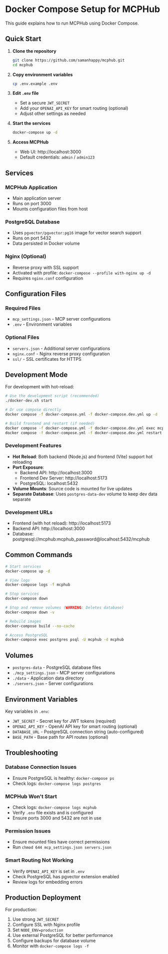 # Docker Compose Setup for MCPHub

This guide explains how to run MCPHub using Docker Compose.

## Quick Start

1. **Clone the repository**
   ```bash
   git clone https://github.com/samanhappy/mcphub.git
   cd mcphub
   ```

2. **Copy environment variables**
   ```bash
   cp .env.example .env
   ```

3. **Edit `.env` file**
   - Set a secure `JWT_SECRET`
   - Add your `OPENAI_API_KEY` for smart routing (optional)
   - Adjust other settings as needed

4. **Start the services**
   ```bash
   docker-compose up -d
   ```

5. **Access MCPHub**
   - Web UI: http://localhost:3000
   - Default credentials: `admin` / `admin123`

## Services

### MCPHub Application
- Main application server
- Runs on port 3000
- Mounts configuration files from host

### PostgreSQL Database
- Uses `pgvector/pgvector:pg16` image for vector search support
- Runs on port 5432
- Data persisted in Docker volume

### Nginx (Optional)
- Reverse proxy with SSL support
- Activated with profile: `docker-compose --profile with-nginx up -d`
- Requires `nginx.conf` configuration

## Configuration Files

### Required Files
- `mcp_settings.json` - MCP server configurations
- `.env` - Environment variables

### Optional Files
- `servers.json` - Additional server configurations
- `nginx.conf` - Nginx reverse proxy configuration
- `ssl/` - SSL certificates for HTTPS

## Development Mode

For development with hot-reload:

```bash
# Use the development script (recommended)
./docker-dev.sh start

# Or use compose directly
docker compose -f docker-compose.yml -f docker-compose.dev.yml up -d

# Build frontend and restart (if needed)
docker compose -f docker-compose.yml -f docker-compose.dev.yml exec mcphub sh -c "cd /app/frontend && pnpm build"
docker compose -f docker-compose.yml -f docker-compose.dev.yml restart mcphub
```

### Development Features

- **Hot Reload**: Both backend (Node.js) and frontend (Vite) support hot reloading
- **Port Exposure**:
  - Backend API: http://localhost:3000
  - Frontend Dev Server: http://localhost:5173
  - PostgreSQL: localhost:5432
- **Volume Mounts**: Source code is mounted for live updates
- **Separate Database**: Uses `postgres-data-dev` volume to keep dev data separate

### Development URLs

- Frontend (with hot reload): http://localhost:5173
- Backend API: http://localhost:3000
- Database: postgresql://mcphub:mcphub_password@localhost:5432/mcphub

## Common Commands

```bash
# Start services
docker-compose up -d

# View logs
docker-compose logs -f mcphub

# Stop services
docker-compose down

# Stop and remove volumes (WARNING: Deletes database)
docker-compose down -v

# Rebuild images
docker-compose build --no-cache

# Access PostgreSQL
docker-compose exec postgres psql -U mcphub -d mcphub
```

## Volumes

- `postgres-data` - PostgreSQL database files
- `./mcp_settings.json` - MCP server configurations
- `./data` - Application data directory
- `./servers.json` - Server configurations

## Environment Variables

Key variables in `.env`:

- `JWT_SECRET` - Secret key for JWT tokens (required)
- `OPENAI_API_KEY` - OpenAI API key for smart routing (optional)
- `DATABASE_URL` - PostgreSQL connection string (auto-configured)
- `BASE_PATH` - Base path for API routes (optional)

## Troubleshooting

### Database Connection Issues
- Ensure PostgreSQL is healthy: `docker-compose ps`
- Check logs: `docker-compose logs postgres`

### MCPHub Won't Start
- Check logs: `docker-compose logs mcphub`
- Verify `.env` file exists and is configured
- Ensure ports 3000 and 5432 are not in use

### Permission Issues
- Ensure mounted files have correct permissions
- Run `chmod 644 mcp_settings.json servers.json`

### Smart Routing Not Working
- Verify `OPENAI_API_KEY` is set in `.env`
- Check PostgreSQL has pgvector extension enabled
- Review logs for embedding errors

## Production Deployment

For production:

1. Use strong `JWT_SECRET`
2. Configure SSL with Nginx profile
3. Set `NODE_ENV=production`
4. Use external PostgreSQL for better performance
5. Configure backups for database volume
6. Monitor with `docker-compose logs -f`